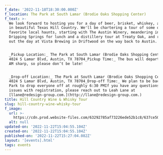 ```yaml
---
f_date: '2022-11-18T18:30:00.000Z'
f_location: The Park at South Lamar (Brodie Oaks Shopping Center)
f_text: >-
  We look forward to hosting you for a day of beer, brisket, whiskey, and wine
  in beautiful Texas Hill Country. We'll be chartering a tour of some of our
  favorite local haunts, starting with The Austin Winery, meandering into
  Dripping Springs for lunch and a distillery tour at Treaty Oak, and rounding
  out the day at Vista Brewing in Driftwood on the way back to Austin.


  ‍_Pickup Location:_ The Park at South Lamar (Brodie Oaks Shopping Center):
  4024 S Lamar Blvd, Austin, TX 78704_Pickup Time:_ The bus will depart at 10:30
  AM sharp, so please don’t be late!


  ‍_Drop-off Location:_ The Park at South Lamar (Brodie Oaks Shopping Center):
  4024 S Lamar Blvd, Austin, TX 78704_Drop-off Time:_ We plan to be back at The
  Park to drop everyone off at roughly 6:30 PMIf you have any questions or
  issues with registration, please reach out to Leah Lane at
  [llane@redesign-group.com.](http://llane@redesign-group.com.)
title: Hill Country Wine & Whisky Tour
slug: hill-country-wine-whisky-tour
f_image:
  url: >-
    https://cdn.prod.website-files.com/63292785af73226ede52b1c8/637ce50cf7c79052a0f9aef3_wine_and_whisky.avif
  alt: null
updated-on: '2022-11-22T15:04:55.104Z'
created-on: '2022-11-22T15:04:55.104Z'
published-on: '2022-11-22T15:27:04.082Z'
layout: '[events].html'
tags: events
---
```



